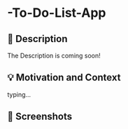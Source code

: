 # -To-Do-List-App
## :scroll: Description
The Description is coming soon!

## :bulb: Motivation and Context
 typing...


## :camera_flash: Screenshots
